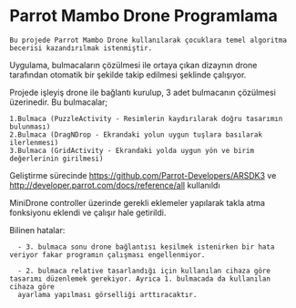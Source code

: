 # Parrot Mambo Drone Programlama

    Bu projede Parrot Mambo Drone kullanılarak çocuklara temel algoritma becerisi kazandırılmak istenmiştir.
  Uygulama, bulmacaların çözülmesi ile ortaya çıkan dizaynın drone tarafından otomatik bir şekilde takip edilmesi şeklinde çalışıyor.
  
  Projede işleyiş drone ile bağlantı kurulup, 3 adet bulmacanın çözülmesi üzerinedir. Bu bulmacalar;
  
    1.Bulmaca (PuzzleActivity - Resimlerin kaydırılarak doğru tasarımın bulunması)
    2.Bulmaca (DragNDrop - Ekrandaki yolun uygun tuşlara basılarak ilerlenmesi)
    3.Bulmaca (GridActivity - Ekrandaki yolda uygun yön ve birim değerlerinin girilmesi)
    
  Geliştirme sürecinde https://github.com/Parrot-Developers/ARSDK3 ve http://developer.parrot.com/docs/reference/all kullanıldı
  
  MiniDrone controller üzerinde gerekli eklemeler yapılarak takla atma fonksiyonu eklendi ve çalışır hale getirildi.
  
  Bilinen hatalar: 
  
      - 3. bulmaca sonu drone bağlantısı kesilmek istenirken bir hata veriyor fakar programın çalışması engellenmiyor.
      
      - 2. bulmaca relative tasarlandığı için kullanılan cihaza göre tasarımı düzenlemek gerekiyor. Ayrıca 1. bulmacada da kullanılan cihaza göre 
      ayarlama yapılması görselliği arttıracaktır.
